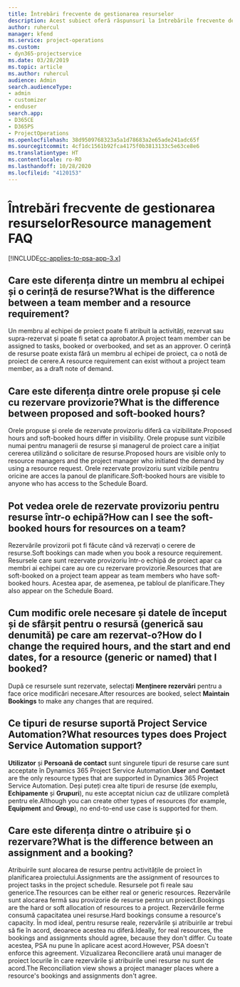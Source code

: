 ```yaml
---
title: Întrebări frecvente de gestionarea resurselor
description: Acest subiect oferă răspunsuri la întrebările frecvente despre gestionarea resurselor.
author: ruhercul
manager: kfend
ms.service: project-operations
ms.custom:
- dyn365-projectservice
ms.date: 03/28/2019
ms.topic: article
ms.author: ruhercul
audience: Admin
search.audienceType:
- admin
- customizer
- enduser
search.app:
- D365CE
- D365PS
- ProjectOperations
ms.openlocfilehash: 38d9509768323a5a1d78683a2e65ade241adc65f
ms.sourcegitcommit: 4cf1dc1561b92fca4175f0b3813133c5e63ce8e6
ms.translationtype: HT
ms.contentlocale: ro-RO
ms.lasthandoff: 10/28/2020
ms.locfileid: "4120153"
---
```

# <a name="resource-management-faq"></a><span data-ttu-id="876b9-103">Întrebări frecvente de gestionarea resurselor</span><span class="sxs-lookup"><span data-stu-id="876b9-103">Resource management FAQ</span></span>

[!INCLUDE[cc-applies-to-psa-app-3.x](../includes/cc-applies-to-psa-app-3x.md)]

## <a name="what-is-the-difference-between-a-team-member-and-a-resource-requirement"></a><span data-ttu-id="876b9-104">Care este diferența dintre un membru al echipei și o cerință de resurse?</span><span class="sxs-lookup"><span data-stu-id="876b9-104">What is the difference between a team member and a resource requirement?</span></span>

<span data-ttu-id="876b9-105">Un membru al echipei de proiect poate fi atribuit la activități, rezervat sau supra-rezervat și poate fi setat ca aprobator.</span><span class="sxs-lookup"><span data-stu-id="876b9-105">A project team member can be assigned to tasks, booked or overbooked, and set as an approver.</span></span> <span data-ttu-id="876b9-106">O cerință de resurse poate exista fără un membru al echipei de proiect, ca o notă de proiect de cerere.</span><span class="sxs-lookup"><span data-stu-id="876b9-106">A resource requirement can exist without a project team member, as a draft note of demand.</span></span> 

## <a name="what-is-the-difference-between-proposed-and-soft-booked-hours"></a><span data-ttu-id="876b9-107">Care este diferența dintre orele propuse și cele cu rezervare provizorie?</span><span class="sxs-lookup"><span data-stu-id="876b9-107">What is the difference between proposed and soft-booked hours?</span></span>

<span data-ttu-id="876b9-108">Orele propuse și orele de rezervate provizoriu diferă ca vizibilitate.</span><span class="sxs-lookup"><span data-stu-id="876b9-108">Proposed hours and soft-booked hours differ in visibility.</span></span> <span data-ttu-id="876b9-109">Orele propuse sunt vizibile numai pentru managerii de resurse și managerul de proiect care a inițiat cererea utilizând o solicitare de resurse.</span><span class="sxs-lookup"><span data-stu-id="876b9-109">Proposed hours are visible only to resource managers and the project manager who initiated the demand by using a resource request.</span></span> <span data-ttu-id="876b9-110">Orele rezervate provizoriu sunt vizibile pentru oricine are acces la panoul de planificare.</span><span class="sxs-lookup"><span data-stu-id="876b9-110">Soft-booked hours are visible to anyone who has access to the Schedule Board.</span></span>

## <a name="how-can-i-see-the-soft-booked-hours-for-resources-on-a-team"></a><span data-ttu-id="876b9-111">Pot vedea orele de rezervate provizoriu pentru resurse într-o echipă?</span><span class="sxs-lookup"><span data-stu-id="876b9-111">How can I see the soft-booked hours for resources on a team?</span></span>

<span data-ttu-id="876b9-112">Rezervările provizorii pot fi făcute când vă rezervați o cerere de resurse.</span><span class="sxs-lookup"><span data-stu-id="876b9-112">Soft bookings can made when you book a resource requirement.</span></span> <span data-ttu-id="876b9-113">Resursele care sunt rezervate provizoriu într-o echipă de proiect apar ca membri ai echipei care au ore cu rezervare provizorie.</span><span class="sxs-lookup"><span data-stu-id="876b9-113">Resources that are soft-booked on a project team appear as team members who have soft-booked hours.</span></span> <span data-ttu-id="876b9-114">Acestea apar, de asemenea, pe tabloul de planificare.</span><span class="sxs-lookup"><span data-stu-id="876b9-114">They also appear on the Schedule Board.</span></span>

## <a name="how-do-i-change-the-required-hours-and-the-start-and-end-dates-for-a-resource-generic-or-named-that-i-booked"></a><span data-ttu-id="876b9-115">Cum modific orele necesare și datele de început și de sfârșit pentru o resursă (generică sau denumită) pe care am rezervat-o?</span><span class="sxs-lookup"><span data-stu-id="876b9-115">How do I change the required hours, and the start and end dates, for a resource (generic or named) that I booked?</span></span>

<span data-ttu-id="876b9-116">După ce resursele sunt rezervate, selectați **Menținere rezervări** pentru a face orice modificări necesare.</span><span class="sxs-lookup"><span data-stu-id="876b9-116">After resources are booked, select **Maintain Bookings** to make any changes that are required.</span></span>

## <a name="what-resources-types-does-project-service-automation-support"></a><span data-ttu-id="876b9-117">Ce tipuri de resurse suportă Project Service Automation?</span><span class="sxs-lookup"><span data-stu-id="876b9-117">What resources types does Project Service Automation support?</span></span>

<span data-ttu-id="876b9-118">**Utilizator** și **Persoană de contact** sunt singurele tipuri de resurse care sunt acceptate în Dynamics 365 Project Service Automation.</span><span class="sxs-lookup"><span data-stu-id="876b9-118">**User** and **Contact** are the only resource types that are supported in Dynamics 365 Project Service Automation.</span></span> <span data-ttu-id="876b9-119">Deși puteți crea alte tipuri de resurse (de exemplu, **Echipamente** și **Grupuri**), nu este acceptat niciun caz de utilizare completă pentru ele.</span><span class="sxs-lookup"><span data-stu-id="876b9-119">Although you can create other types of resources (for example, **Equipment** and **Group**), no end-to-end use case is supported for them.</span></span>

## <a name="what-is-the-difference-between-an-assignment-and-a-booking"></a><span data-ttu-id="876b9-120">Care este diferența dintre o atribuire și o rezervare?</span><span class="sxs-lookup"><span data-stu-id="876b9-120">What is the difference between an assignment and a booking?</span></span>

<span data-ttu-id="876b9-121">Atribuirile sunt alocarea de resurse pentru activitățile de proiect în planificarea proiectului.</span><span class="sxs-lookup"><span data-stu-id="876b9-121">Assignments are the assignment of resources to project tasks in the project schedule.</span></span> <span data-ttu-id="876b9-122">Resursele pot fi reale sau generice.</span><span class="sxs-lookup"><span data-stu-id="876b9-122">The resources can be either real or generic resources.</span></span> <span data-ttu-id="876b9-123">Rezervările sunt alocarea fermă sau provizorie de resurse pentru un proiect.</span><span class="sxs-lookup"><span data-stu-id="876b9-123">Bookings are the hard or soft allocation of resources to a project.</span></span> <span data-ttu-id="876b9-124">Rezervările ferme consumă capacitatea unei resurse.</span><span class="sxs-lookup"><span data-stu-id="876b9-124">Hard bookings consume a resource's capacity.</span></span> <span data-ttu-id="876b9-125">În mod ideal, pentru resurse reale, rezervările și atribuirile ar trebui să fie în acord, deoarece acestea nu diferă.</span><span class="sxs-lookup"><span data-stu-id="876b9-125">Ideally, for real resources, the bookings and assignments should agree, because they don't differ.</span></span> <span data-ttu-id="876b9-126">Cu toate acestea, PSA nu pune în aplicare acest acord.</span><span class="sxs-lookup"><span data-stu-id="876b9-126">However, PSA doesn't enforce this agreement.</span></span> <span data-ttu-id="876b9-127">Vizualizarea Reconciliere arată unui manager de proiect locurile în care rezervările și atribuirile unei resurse nu sunt de acord.</span><span class="sxs-lookup"><span data-stu-id="876b9-127">The Reconciliation view shows a project manager places where a resource's bookings and assignments don't agree.</span></span>
